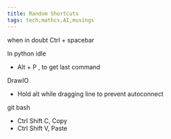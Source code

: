 ```yaml
---
title: Random Shortcuts
tags: tech,mathcs,AI,musings
---
```


when in doubt Ctrl + spacebar  

In python idle  

* Alt + P , to get last command   

DrawIO

* Hold alt while dragging line to prevent autoconnect

git bash

* Ctrl Shift C,  Copy
* Ctrl Shift V, Paste